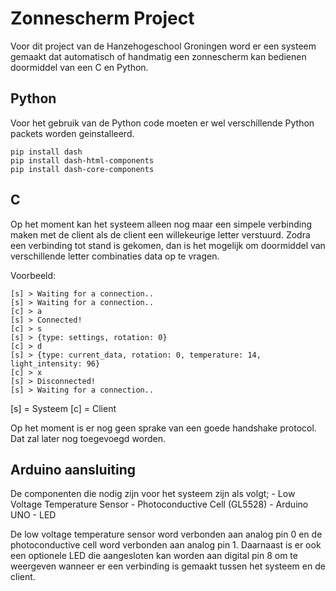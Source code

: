 # Zonnescherm Project
Voor dit project van de Hanzehogeschool Groningen word er een systeem gemaakt dat automatisch of handmatig een zonnescherm kan bedienen doormiddel van een C en Python.

## Python
Voor het gebruik van de Python code moeten er wel verschillende Python packets worden geinstalleerd.

```
pip install dash
pip install dash-html-components
pip install dash-core-components
```

## C
Op het moment kan het systeem alleen nog maar een simpele verbinding maken met de client als de client een willekeurige letter verstuurd.
Zodra een verbinding tot stand is gekomen, dan is het mogelijk om doormiddel van verschillende letter combinaties data op te vragen.

Voorbeeld:
```
[s] > Waiting for a connection..
[s] > Waiting for a connection..
[c] > a
[s] > Connected!
[c] > s
[s] > {type: settings, rotation: 0}
[c] > d
[s] > {type: current_data, rotation: 0, temperature: 14, light_intensity: 96}
[c] > x
[s] > Disconnected!
[s] > Waiting for a connection..
```
[s] = Systeem
[c] = Client

Op het moment is er nog geen sprake van een goede handshake protocol. Dat zal later nog toegevoegd worden.


## Arduino aansluiting
De componenten die nodig zijn voor het systeem zijn als volgt;
	- Low Voltage Temperature Sensor
	- Photoconductive Cell (GL5528)
	- Arduino UNO
	- LED

De low voltage temperature sensor word verbonden aan analog pin 0 en de photoconductive cell word verbonden aan analog pin 1. Daarnaast is er ook een optionele LED die aangesloten kan worden aan digital pin 8 om te weergeven wanneer er een verbinding is gemaakt tussen het systeem en de client.